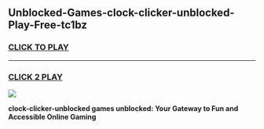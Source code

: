 
## Unblocked-Games-clock-clicker-unblocked-Play-Free-tc1bz
<h3>
<a href="https://premium76.site?title=clock-clicker-unblocked&ref=23A">CLICK TO PLAY</a></h3>
<hr>

<h3>
<a href="https://premium76.site?title=clock-clicker-unblocked&ref=23A">CLICK 2 PLAY</a>
  
</h3>

<a href="https://premium76.site?title=clock-clicker-unblocked&ref=23A"><img src="https://clearcache.store/games.png"></a>


**clock-clicker-unblocked games unblocked: Your Gateway to Fun and Accessible Online Gaming**
